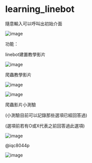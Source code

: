 # learning_linebot

隨意輸入可以呼叫出初始介面

![image](https://i.imgur.com/XqQyHHz.png)

功能：

linebot建置教學影片

![image](https://i.imgur.com/gU58VD6.png)

爬蟲教學影片

![image](https://i.imgur.com/MRi9DIf.png)

![image](https://i.imgur.com/mda6uVT.png)

爬蟲影片小測驗

(小測驗目前可以記錄那些選項已經回答過)

(選項前若有O或X代表之前回答過此選項)

![image](https://i.imgur.com/nS3PTUs.png)

@iqc8044p

![image](https://i.imgur.com/vgeKCZO.jpg)
